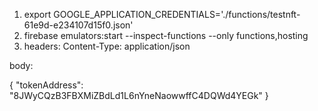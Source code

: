 1. export GOOGLE_APPLICATION_CREDENTIALS='./functions/testnft-61e9d-e234107d15f0.json'
2. firebase emulators:start --inspect-functions --only functions,hosting
3. headers:
   Content-Type: application/json

body:

{
"tokenAddress": "8JWyCQzB3FBXMiZBdLd1L6nYneNaowwffC4DQWd4YEGk"
}
